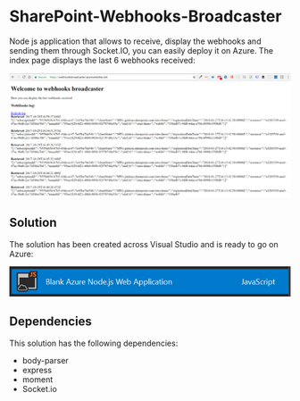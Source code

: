 # SharePoint-Webhooks-Broadcaster

Node js application that allows to receive, display the webhooks and sending them through Socket.IO, 
you can easily deploy it on Azure.
The index page displays the last 6 webhooks received:

![Azure Node JS Web Application](NodeJSApp.PNG)

## Solution

The solution has been created across Visual Studio and is ready to go on Azure:

![Azure Web Application](AzureNodeJS.PNG)

## Dependencies

This solution has the following dependencies:

* body-parser
* express
* moment
* Socket.io